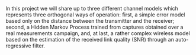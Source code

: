 In this project we will share up to three different channel models which represents three orthogonal ways of operation: first, a simple error model based only on the distance between the transmitter and the receiver; second, a Hidden Markov Process trained from captures obtained over a real measurements campaign, and, at last, a rather complex wireless model based on the estimation of the received link quality (SNR) through an auto-regressive filter.